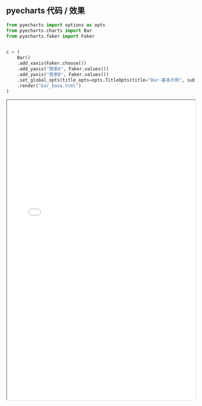 
## pyecharts 代码 / 效果

```python
from pyecharts import options as opts
from pyecharts.charts import Bar
from pyecharts.faker import Faker


c = (
    Bar()
    .add_xaxis(Faker.choose())
    .add_yaxis("商家A", Faker.values())
    .add_yaxis("商家B", Faker.values())
    .set_global_opts(title_opts=opts.TitleOpts(title="Bar-基本示例", subtitle="我是副标题"))
    .render("bar_base.html")
)

```

<iframe width="100%" height="800px" src="/pyecharts/Bar//bar_base.html"></iframe>